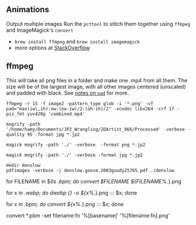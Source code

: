 ## Animations

Output multiple images
Run the `pcttool` to stitch them together using `ffmpeg` and  ImageMagick's `convert`

- `brew install ffmpeg` and `brew install imagemagick`
- more options at [StackOverflow](https://askubuntu.com/a/837574/613420)


## ffmpeg

This will take all png files in a folder and make one .mp4 from all them.
The size will be of the largest image, with all other images centered (unscaled) and padded with black.
See [notes on `pad`](http://ffmpeg.org/ffmpeg-filters.html#pad) for more.


`ffmpeg -r 15 -f image2 -pattern_type glob -i '*.png' -vf pad="max(iw\,ih):ow:(ow-iw)/2:(oh-ih)/2" -vcodec libx264 -crf 17 -pix_fmt yuv420p 'combined.mp4'`


```
mogrify -path '/home/hamy/Documents/JP2_Wrangling/2DArtist_066/Processed' -verbose -quality 95 -format jpg *.jp2

magick mogrify -path './' -verbose  -format png *.jp2

magick mogrify -path './' -verbose -format jpg *.jp2

mkdir denslow
pdfimages -verbose -j denslow.goose.2003goudy25765.pdf ./denslow
```

for FILENAME in $(ls *.bpm; do convert $FILENAME ${FILENAME%.*}.png 

for x in *.webp; do dwebp {} -o ${x%.*}.png ::: $x; done

for x in *.bpm; do convert ${x%.*}.png ::: $x; done

convert *.pbm -set filename:fn '%[basename]' '%[filename:fn].png'

